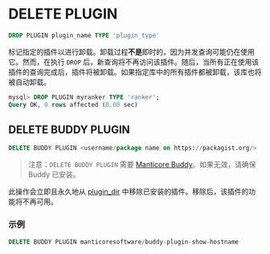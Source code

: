 # DELETE PLUGIN

```sql
DROP PLUGIN plugin_name TYPE 'plugin_type'
```

标记指定的插件以进行卸载。卸载过程**不是**即时的，因为并发查询可能仍在使用它。然而，在执行 `DROP` 后，新查询将不再访问该插件。随后，当所有正在使用该插件的查询完成后，插件将被卸载。如果指定库中的所有插件都被卸载，该库也将被自动卸载。

```sql
mysql> DROP PLUGIN myranker TYPE 'ranker';
Query OK, 0 rows affected (0.00 sec)
```

## DELETE BUDDY PLUGIN

<!-- example delete_buddy_plugin -->

```sql
DELETE BUDDY PLUGIN <username/package name on https://packagist.org/>
```

> 注意：`DELETE BUDDY PLUGIN` 需要 [Manticore Buddy](../../../Installation/Manticore_Buddy.md)。如果无效，请确保 Buddy 已安装。

此操作会立即且永久地从 [plugin_dir](../../../Server_settings/Common.md#plugin_dir) 中移除已安装的插件。移除后，该插件的功能将不再可用。

<!-- intro -->
### 示例

<!-- request Example -->
```sql
DELETE BUDDY PLUGIN manticoresoftware/buddy-plugin-show-hostname
```

<!-- end -->
<!-- proofread -->

